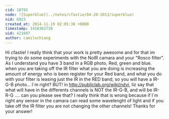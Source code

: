 ```yaml
---
cid: 10792
node: ![Superblue](../notes/cfastie/04-20-2013/superblue)
nid: 6923
created_at: 2014-11-19 02:05:38 +0000
timestamp: 1416362738
uid: 421607
author: camilochiang
---
```


Hi cfastie! I really think that your work is pretty awesome and for that im trying to do some experiments with the NoIR camara and your "Rosco filter". 
As I understand you have 3 band in a RGB photo, Red, green and blue. when you are taking off the IR filter what you are doing is increasing the amount of energy who is been register for your Red band, and what you do with your filter is leasing just the IR in the RED band, so you will have a IR-G-B photo... I´m right?
BUT!
in http://publiclab.org/wiki/ndvi, liz say that what will have in the differents channels is NOT the IR-G-B, and will be IR-R-G ....
can you please see that? I really think that is wrong because if I´m right any sensor in the camara can read some wavelenght of light and if you take off the IR filter you are not changing the other channels!
Thanks for your answer!